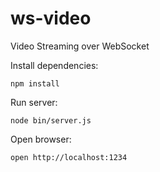 ws-video
========
Video Streaming over WebSocket

Install dependencies:
```
npm install
```

Run server:
```
node bin/server.js
```

Open browser:
```
open http://localhost:1234
```
